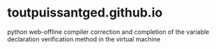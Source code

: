 # toutpuissantged.github.io
python web-offline compiler
correction and completion of the variable declaration verification method in the virtual machine
